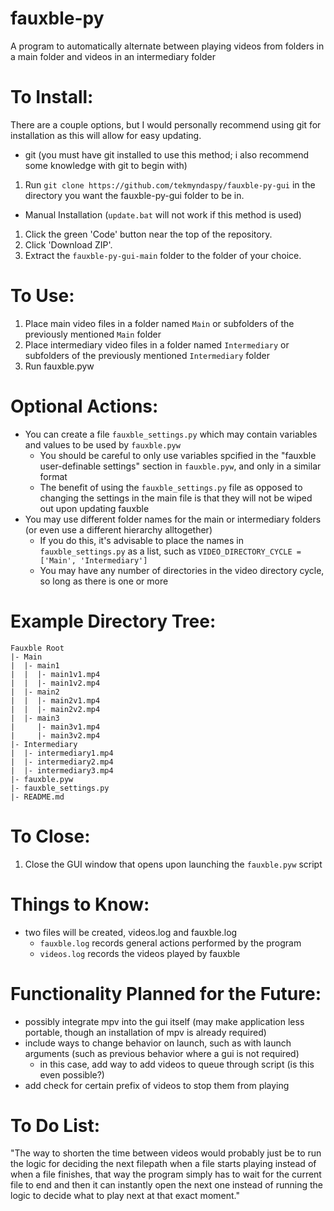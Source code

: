 # fauxble-py
A program to automatically alternate between playing videos from folders in a main folder and videos in an intermediary folder

# To Install:
There are a couple options, but I would personally recommend using git for installation as this will allow for easy updating.

- git (you must have git installed to use this method; i also recommend some knowledge with git to begin with)
1. Run `git clone https://github.com/tekmyndaspy/fauxble-py-gui` in the directory you want the fauxble-py-gui folder to be in.

- Manual Installation (`update.bat` will not work if this method is used)
1. Click the green 'Code' button near the top of the repository.
2. Click 'Download ZIP'.
3. Extract the `fauxble-py-gui-main` folder to the folder of your choice.


# To Use:
1. Place main video files in a folder named `Main` or subfolders of the previously mentioned `Main` folder
2. Place intermediary video files in a folder named `Intermediary` or subfolders of the previously mentioned `Intermediary` folder
4. Run fauxble.pyw

# Optional Actions:
- You can create a file `fauxble_settings.py` which may contain variables and values to be used by `fauxble.pyw`
  - You should be careful to only use variables spcified in the "fauxble user-definable settings" section in `fauxble.pyw`, and only in a similar format
  - The benefit of using the `fauxble_settings.py` file as opposed to changing the settings in the main file is that they will not be wiped out upon updating fauxble
- You may use different folder names for the main or intermediary folders (or even use a different hierarchy alltogether)
  - If you do this, it's advisable to place the names in `fauxble_settings.py` as a list, such as `VIDEO_DIRECTORY_CYCLE = ['Main', 'Intermediary']`
  - You may have any number of directories in the video directory cycle, so long as there is one or more

# Example Directory Tree:

```
Fauxble Root  
|- Main  
|  |- main1  
|  |  |- main1v1.mp4  
|  |  |- main1v2.mp4  
|  |- main2  
|  |  |- main2v1.mp4  
|  |  |- main2v2.mp4  
|  |- main3  
|     |- main3v1.mp4  
|     |- main3v2.mp4  
|- Intermediary  
|  |- intermediary1.mp4  
|  |- intermediary2.mp4  
|  |- intermediary3.mp4  
|- fauxble.pyw
|- fauxble_settings.py  
|- README.md
```

# To Close:
1. Close the GUI window that opens upon launching the `fauxble.pyw` script

# Things to Know:
- two files will be created, videos.log and fauxble.log
  - `fauxble.log` records general actions performed by the program
  - `videos.log` records the videos played by fauxble

# Functionality Planned for the Future:
- possibly integrate mpv into the gui itself (may make application less portable, though an installation of mpv is already required)
- include ways to change behavior on launch, such as with launch arguments (such as previous behavior where a gui is not required)
  - in this case, add way to add videos to queue through script (is this even possible?)
- add check for certain prefix of videos to stop them from playing

# To Do List:
"The way to shorten the time between videos would probably just be to run the logic for deciding the next filepath when a file starts playing instead of when a file finishes, that way the program simply has to wait for the current file to end and then it can instantly open the next one instead of running the logic to decide what to play next at that exact moment."